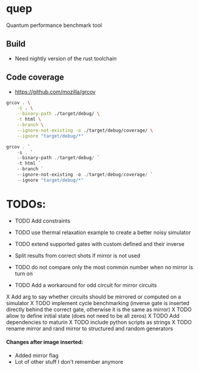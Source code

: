 # quep
Quantum performance benchmark tool

## Build
* Need nightly version of the rust toolchain

## Code coverage
* https://github.com/mozilla/grcov
```bash
grcov . \
    -s . \
    --binary-path ./target/debug/ \
    -t html \
    --branch \
    --ignore-not-existing -o ./target/debug/coverage/ \
    --ignore "target/debug/*"
```


```powershell
grcov . `
    -s . `
    --binary-path ./target/debug/ `
    -t html `
    --branch `
    --ignore-not-existing -o ./target/debug/coverage/ `
    --ignore "target/debug/*"
```

# TODOs:
* TODO Add constraints
* TODO use thermal relaxation example to create a better noisy simulator
* TODO extend supported gates with custom defined and their inverse

* Split results from correct shots if mirror is not used
* TODO do not compare only the most common number when no mirror is turn on
* TODO Add a workaround for odd circuit for mirror circuits

X Add arg to say whether circuits should be mirrored or computed on a simulator
X TODO implement cycle benchmarking (inverse gate is inserted directly behind the correct gate, otherwise it is the same as mirror)
X TODO allow to define initial state (does not need to be all zeros)
X TODO Add dependencies to maturin
X TODO include python scripts as strings
X TODO rename mirror and rand mirror to structured and random generators

#### Changes after image inserted:
* Added mirror flag
* Lot of other stuff I don't remember anymore
